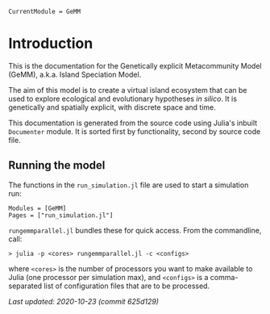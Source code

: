 ```@meta
CurrentModule = GeMM
```

# Introduction

This is the documentation for the Genetically explicit Metacommunity Model (GeMM),
a.k.a. Island Speciation Model.

The aim of this model is to create a virtual island ecosystem that can be used to
explore ecological and evolutionary hypotheses *in silico*. It is genetically
and spatially explicit, with discrete space and time.

This documentation is generated from the source code using Julia's inbuilt
`Documenter` module. It is sorted first by functionality, second by source code
file.

## Running the model

The functions in the `run_simulation.jl` file are used to start a simulation run:

```@autodocs
Modules = [GeMM]
Pages = ["run_simulation.jl"]
```

`rungemmparallel.jl` bundles these for quick access. From the commandline, call:

```
> julia -p <cores> rungemmparallel.jl -c <configs>
```

where `<cores>` is the number of processors you want to make available to Julia
(one processor per simulation max), and `<configs>` is a comma-separated list of
configuration files that are to be processed.

*Last updated: 2020-10-23 (commit 625d129)*  
